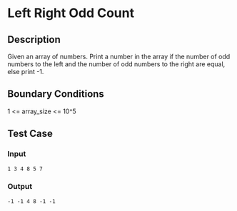 # Left Right Odd Count

## Description

Given an array of numbers. Print a number in the array if the number of odd numbers to the
left and the number of odd numbers to the right are equal, else print -1.

## Boundary Conditions

1 <= array_size <= 10^5

## Test Case

### Input

```1 3 4 8 5 7```

### Output

```-1 -1 4 8 -1 -1```
